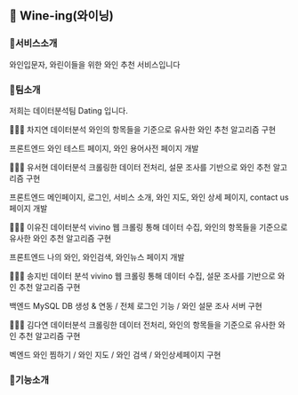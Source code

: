 ## 🍷 Wine-ing(와이닝)


### 🚩서비스소개

와인입문자, 와린이들을 위한 와인 추천 서비스입니다

### 🚩팀소개
저희는 데이터분석팀 Dating 입니다.

👩🏻‍💻 차지연
데이터분석
와인의 항목들을 기준으로 유사한 와인 추천 알고리즘 구현

프론트엔드
와인 테스트 페이지, 와인 용어사전 페이지 개발

👩🏻‍💻 유서현
데이터분석
크롤링한 데이터 전처리, 설문 조사를 기반으로 와인 추천 알고리즘 구현

프론트엔드
메인페이지, 로그인, 서비스 소개, 와인 지도, 와인 상세 페이지, contact us 페이지 개발

👩🏻‍💻 이유진
데이터분석
vivino 웹 크롤링 통해 데이터 수집, 와인의 항목들을 기준으로 유사한 와인 추천 알고리즘 구현

프론트엔드
나의 와인, 와인검색, 와인뉴스 페이지 개발

👩🏻‍💻 송지빈
데이터 분석
vivino 웹 크롤링 통해 데이터 수집, 설문 조사를 기반으로 와인 추천 알고리즘 구현

백엔드
MySQL DB 생성 & 연동 / 전체 로그인 기능 / 와인 설문 조사 서버 구현


👩🏻‍💻 김다연
데이터분석
크롤링한 데이터 전처리, 와인의 항목들을 기준으로 유사한 와인 추천 알고리즘 구현

벡엔드
와인 찜하기 / 와인 지도 / 와인 검색 /
와인상세페이지 구현


### 🚩기능소개
